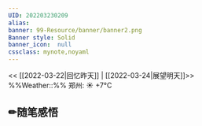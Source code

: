 ```yaml
---
UID: 202203230209 
alias:
banner: 99-Resource/banner/banner2.png 
Banner style: Solid
banner_icon:  null
cssclass: mynote,noyaml
---
```

<< [[2022-03-22|回忆昨天]] | [[2022-03-24|展望明天]]>>　　　　%%Weather::%% 郑州: ☀️   +7°C


## ✏随笔感悟

